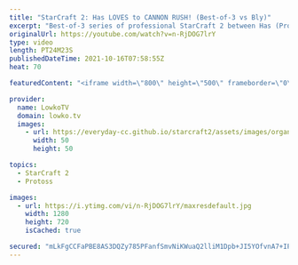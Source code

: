 ```yaml
---
title: "StarCraft 2: Has LOVES to CANNON RUSH! (Best-of-3 vs Bly)"
excerpt: "Best-of-3 series of professional StarCraft 2 between Has (Protoss) and Bly (Zerg). These two pro players like to play the game differently than pretty much every other progamer.  Support my work on Patreon: http://www.patreon.com/lowkotv Become a YouTube member: https://lowko.tv/join  My second channel:"
originalUrl: https://youtube.com/watch?v=n-RjDOG7lrY
type: video
length: PT24M23S
publishedDateTime: 2021-10-16T07:58:55Z
heat: 70

featuredContent: "<iframe width=\"800\" height=\"500\" frameborder=\"0\" src=\"https://www.youtube.com/embed/n-RjDOG7lrY\" allow=\"accelerometer; autoplay; encrypted-media; gyroscope; picture-in-picture\" allowfullscreen></iframe>"

provider:
  name: LowkoTV
  domain: lowko.tv
  images:
    - url: https://everyday-cc.github.io/starcraft2/assets/images/organizations/lowko.tv-50x50.jpg
      width: 50
      height: 50

topics:
  - StarCraft 2
  - Protoss

images:
  - url: https://i.ytimg.com/vi/n-RjDOG7lrY/maxresdefault.jpg
    width: 1280
    height: 720
    isCached: true

secured: "mLkFgCCFaPBE8AS3DQZy785PFanfSmvNiKWuaQ2lliM1Dpb+JI5YOfvnA7+IPFeF4GpW42Bz2z0nJVtISFshrku9Ggj1x0vPY5c89iEsfssYs13/jrhjxH56jWvpOn5jKmAZO/jMbQZ6aMjoEPH46UlQzA8GYm7rg+oVanyZh2O2N9rjBQ/Ftt7Pmt51jbAIS5JuBPKYWCscKmlnH8tXbcSJwd+3quJ0wQs4S/JkZJT2ktEUIqC0IU0COd3AbNhjYSfMGvhla5f2lQ8iblJwl7e+cHLOgWXQ/5o2Tp1u1gbDTp6CGR/6XXDC/1UKDbefeZEP1uQXhrTSHQnqpePh/N4b/CxqhCLjpLn7G0TUOIOR3voYtp+nwokQdq9Aej2dRZ316okuM8vAI/1fozW2vEPvt3foYdjXUiP5xqsQy/rnUmbaMTC2KYQn18LTpKFS;iTK+8Mk19Ha0lK8VQobqbg=="
---
```


